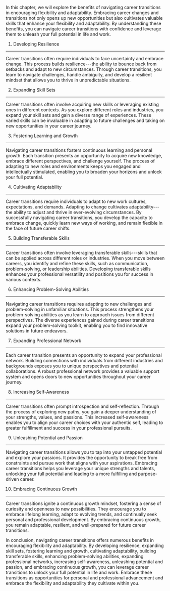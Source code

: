 
In this chapter, we will explore the benefits of navigating career transitions in encouraging flexibility and adaptability. Embracing career changes and transitions not only opens up new opportunities but also cultivates valuable skills that enhance your flexibility and adaptability. By understanding these benefits, you can navigate career transitions with confidence and leverage them to unleash your full potential in life and work.

1. Developing Resilience
------------------------

Career transitions often require individuals to face uncertainty and embrace change. This process builds resilience---the ability to bounce back from setbacks and adapt to new circumstances. Through career transitions, you learn to navigate challenges, handle ambiguity, and develop a resilient mindset that allows you to thrive in unpredictable situations.

2. Expanding Skill Sets
-----------------------

Career transitions often involve acquiring new skills or leveraging existing ones in different contexts. As you explore different roles and industries, you expand your skill sets and gain a diverse range of experiences. These varied skills can be invaluable in adapting to future challenges and taking on new opportunities in your career journey.

3. Fostering Learning and Growth
--------------------------------

Navigating career transitions fosters continuous learning and personal growth. Each transition presents an opportunity to acquire new knowledge, embrace different perspectives, and challenge yourself. The process of adapting to new roles and environments keeps you engaged and intellectually stimulated, enabling you to broaden your horizons and unlock your full potential.

4. Cultivating Adaptability
---------------------------

Career transitions require individuals to adapt to new work cultures, expectations, and demands. Adapting to change cultivates adaptability---the ability to adjust and thrive in ever-evolving circumstances. By successfully navigating career transitions, you develop the capacity to embrace change, quickly learn new ways of working, and remain flexible in the face of future career shifts.

5. Building Transferable Skills
-------------------------------

Career transitions often involve leveraging transferable skills---skills that can be applied across different roles or industries. When you move between careers, you identify and refine these skills, such as communication, problem-solving, or leadership abilities. Developing transferable skills enhances your professional versatility and positions you for success in various contexts.

6. Enhancing Problem-Solving Abilities
--------------------------------------

Navigating career transitions requires adapting to new challenges and problem-solving in unfamiliar situations. This process strengthens your problem-solving abilities as you learn to approach issues from different perspectives. The diverse experiences gained during career transitions expand your problem-solving toolkit, enabling you to find innovative solutions in future endeavors.

7. Expanding Professional Network
---------------------------------

Each career transition presents an opportunity to expand your professional network. Building connections with individuals from different industries and backgrounds exposes you to unique perspectives and potential collaborations. A robust professional network provides a valuable support system and opens doors to new opportunities throughout your career journey.

8. Increasing Self-Awareness
----------------------------

Career transitions often prompt introspection and self-reflection. Through the process of exploring new paths, you gain a deeper understanding of your strengths, values, and passions. This increased self-awareness enables you to align your career choices with your authentic self, leading to greater fulfillment and success in your professional pursuits.

9. Unleashing Potential and Passion
-----------------------------------

Navigating career transitions allows you to tap into your untapped potential and explore your passions. It provides the opportunity to break free from constraints and pursue work that aligns with your aspirations. Embracing career transitions helps you leverage your unique strengths and talents, unlocking your full potential and leading to a more fulfilling and purpose-driven career.

10. Embracing Continuous Growth
-------------------------------

Career transitions ignite a continuous growth mindset, fostering a sense of curiosity and openness to new possibilities. They encourage you to embrace lifelong learning, adapt to evolving trends, and continually seek personal and professional development. By embracing continuous growth, you remain adaptable, resilient, and well-prepared for future career transitions.

In conclusion, navigating career transitions offers numerous benefits in encouraging flexibility and adaptability. By developing resilience, expanding skill sets, fostering learning and growth, cultivating adaptability, building transferable skills, enhancing problem-solving abilities, expanding professional networks, increasing self-awareness, unleashing potential and passion, and embracing continuous growth, you can leverage career transitions to unlock your full potential in life and work. Embrace these transitions as opportunities for personal and professional advancement and embrace the flexibility and adaptability they cultivate within you.
